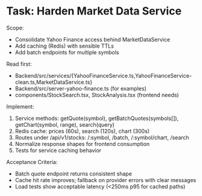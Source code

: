 # Task: Harden Market Data Service

Scope:
- Consolidate Yahoo Finance access behind MarketDataService
- Add caching (Redis) with sensible TTLs
- Add batch endpoints for multiple symbols

Read first:
- Backend/src/services/{YahooFinanceService.ts,YahooFinanceService-clean.ts,MarketDataService.ts}
- Backend/src/server-yahoo-finance.ts (for examples)
- components/StockSearch.tsx, StockAnalysis.tsx (frontend needs)

Implement:
1) Service methods: getQuote(symbol), getBatchQuotes(symbols[]), getChart(symbol, range), search(query)
2) Redis cache: prices (60s), search (120s), chart (300s)
3) Routes under /api/v1/stocks: /:symbol, /batch, /:symbol/chart, /search
4) Normalize response shapes for frontend consumption
5) Tests for service caching behavior

Acceptance Criteria:
- Batch quote endpoint returns consistent shape
- Cache hit rate improves; fallback on provider errors with clear messages
- Load tests show acceptable latency (<250ms p95 for cached paths)

